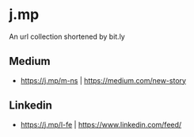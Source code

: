 # j.mp

An url collection shortened by bit.ly

## Medium

- https://j.mp/m-ns | https://medium.com/new-story

## Linkedin

- https://j.mp/l-fe | https://www.linkedin.com/feed/
